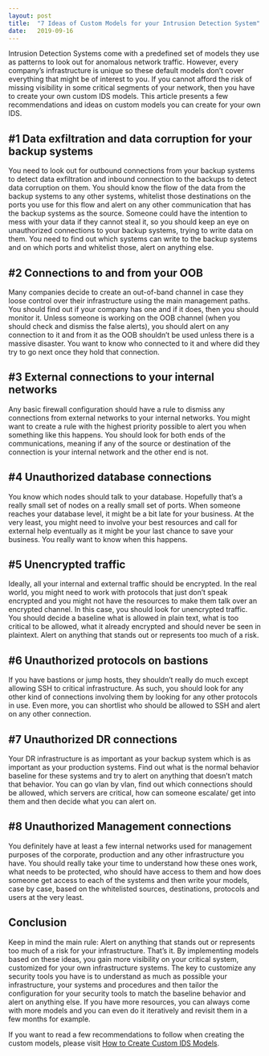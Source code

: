 ```yaml
---
layout: post
title:  "7 Ideas of Custom Models for your Intrusion Detection System"
date:   2019-09-16
---
```


Intrusion Detection Systems come with a predefined set of models they use as patterns to look out for anomalous network traffic. However, every company’s infrastructure is unique so these default models don’t cover everything that might be of interest to you. If you cannot afford the risk of missing visibility in some critical segments of your network, then you have to create your own custom IDS models. This article presents a few recommendations and ideas on custom models you can create for your own IDS.

## #1 Data exfiltration and data corruption for your backup systems

You need to look out for outbound connections from your backup systems to detect data exfiltration and inbound connection to the backups to detect data corruption on them. You should know the flow of the data from the backup systems to any other systems, whitelist those destinations on the ports you use for this flow and alert on any other communication that has the backup systems as the source. Someone could have the intention to mess with your data if they cannot steal it, so you should keep an eye on unauthorized connections to your backup systems, trying to write data on them. You need to find out which systems can write to the backup systems and on which ports and whitelist those, alert on anything else.

## #2 Connections to and from your OOB

Many companies decide to create an out-of-band channel in case they loose control over their infrastructure using the main management paths. You should find out if your company has one and if it does, then you should monitor it. Unless someone is working on the OOB channel (when you should check and dismiss the false alerts), you should alert on any connection to it and from it as the OOB shouldn’t be used unless there is a massive disaster. You want to know who connected to it and where did they try to go next once they hold that connection.

## #3 External connections to your internal networks

Any basic firewall configuration should have a rule to dismiss any connections from external networks to your internal networks. You might want to create a rule with the highest priority possible to alert you when something like this happens. You should look for both ends of the communications, meaning if any of the source or destination of the connection is your internal network and the other end is not.

## #4 Unauthorized database connections

You know which nodes should talk to your database. Hopefully that’s a really small set of nodes on a really small set of ports. When someone reaches your database level, it might be a bit late for your business. At the very least, you might need to involve your best resources and call for external help eventually as it might be your last chance to save your business. You really want to know when this happens.

## #5 Unencrypted traffic

Ideally, all your internal and external traffic should be encrypted. In the real world, you might need to work with protocols that just don’t speak encrypted and you might not have the resources to make them talk over an encrypted channel. In this case, you should look for unencrypted traffic. You should decide a baseline what is allowed in plain text, what is too critical to be allowed, what it already encrypted and should never be seen in plaintext. Alert on anything that stands out or represents too much of a risk.

## #6 Unauthorized protocols on bastions

If you have bastions or jump hosts, they shouldn’t really do much except allowing SSH to critical infrastructure. As such, you should look for any other kind of connections involving them by looking for any other protocols in use. Even more, you can shortlist who should be allowed to SSH and alert on any other connection.

## #7 Unauthorized DR connections

Your DR infrastructure is as important as your backup system which is as important as your production systems. Find out what is the normal behavior baseline for these systems and try to alert on anything that doesn’t match that behavior. You can go vlan by vlan, find out which connections should be allowed, which servers are critical, how can someone escalate/ get into them and then decide what you can alert on.

## #8 Unauthorized Management connections

You definitely have at least a few internal networks used for management purposes of the corporate, production and any other infrastructure you have. You should really take your time to understand how these ones work, what needs to be protected, who should have access to them and how does someone get access to each of the systems and then write your models, case by case, based on the whitelisted sources, destinations, protocols and users at the very least.

## Conclusion

Keep in mind the main rule: Alert on anything that stands out or represents too much of a risk for your infrastructure. That’s it. By implementing models based on these ideas, you gain more visibility on your critical system, customized for your own infrastructure systems. The key to customize any security tools you have is to understand as much as possible your infrastructure, your systems and procedures and then tailor the configuration for your security tools to match the baseline behavior and alert on anything else. If you have more resources, you can always come with more models and you can even do it iteratively and revisit them in a few months for example.

If you want to read a few recommendations to follow when creating the custom models, please visit [How to Create Custom IDS Models](https://ramonatame.com/how-to-create-custom-ids-models/). 